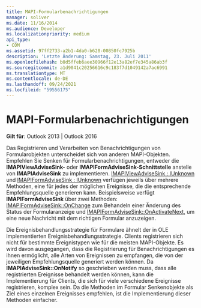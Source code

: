 ```yaml
---
title: MAPI-Formularbenachrichtigungen
manager: soliver
ms.date: 11/16/2014
ms.audience: Developer
ms.localizationpriority: medium
api_type:
- COM
ms.assetid: 97ff2733-a2b1-4da0-b628-00850fc7925b
description: 'Letzte Änderung: Samstag, 23. Juli 2011'
ms.openlocfilehash: b0d5ffeb6aee30966f12e13a82ef7e345a86ab3f
ms.sourcegitcommit: a1d9041c20256616c9c183f7d1049142a7ac6991
ms.translationtype: MT
ms.contentlocale: de-DE
ms.lasthandoff: 09/24/2021
ms.locfileid: "59556175"
---
```

# <a name="mapi-forms-notifications"></a>MAPI-Formularbenachrichtigungen

  
  
**Gilt für**: Outlook 2013 | Outlook 2016 
  
Das Registrieren und Verarbeiten von Benachrichtigungen von Formularobjekten unterscheidet sich von anderen MAPI-Objekten. Empfehlen Sie Senken für Formularbenachrichtigungen, entweder die **IMAPIViewAdviseSink-** oder **IMAPIFormAdviseSink-Schnittstelle** anstelle von **IMAPIAdviseSink** zu implementieren. [IMAPIViewAdviseSink : IUnknown](imapiviewadvisesinkiunknown.md) und [IMAPIFormAdviseSink : IUnknown](imapiformadvisesinkiunknown.md) verfügen jeweils über mehrere Methoden, eine für jedes der möglichen Ereignisse, die die entsprechende Empfehlungsquelle generieren kann. Beispielsweise verfügt **IMAPIFormAdviseSink** über zwei Methoden: [IMAPIFormAdviseSink::OnChange](imapiformadvisesink-onchange.md) zum Behandeln einer Änderung des Status der Formularanzeige und [IMAPIFormAdviseSink::OnActivateNext,](imapiformadvisesink-onactivatenext.md) um eine neue Nachricht mit dem richtigen Formular anzuzeigen. 
  
Die Ereignisbehandlungsstrategie für Formulare ähnelt der in OLE implementierten Ereignisbehandlungsstrategie. Clients registrieren sich nicht für bestimmte Ereignistypen wie für die meisten MAPI-Objekte. Es wird davon ausgegangen, dass die Registrierung für Benachrichtigungen es ihnen ermöglicht, alle Arten von Ereignissen zu empfangen, die von der jeweiligen Empfehlungsquelle generiert werden können. Da **IMAPIAdviseSink::OnNotify** so geschrieben werden muss, dass alle registrierten Ereignisse behandelt werden können, kann die Implementierung für Clients, die sich für viele verschiedene Ereignisse registrieren, komplex sein. Da die Methoden im Formular Senkenobjekte als Ziel eines einzelnen Ereignisses empfehlen, ist die Implementierung dieser Methoden einfacher. 
  

